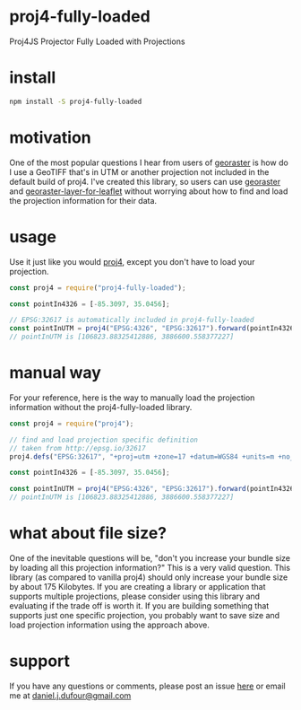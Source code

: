 # proj4-fully-loaded
Proj4JS Projector Fully Loaded with Projections

# install
```bash
npm install -S proj4-fully-loaded
```

# motivation
One of the most popular questions I hear from users of [georaster](https://github.com/geotiff/georaster)
is how do I use a GeoTIFF that's in UTM or another projection not included in the default build of proj4.
I've created this library, so users can use [georaster](https://github.com/geotiff/georaster) and [georaster-layer-for-leaflet](https://github.com/geotiff/georaster-layer-for-leaflet) 
without worrying about how to find and load the projection information for their data.

# usage
Use it just like you would [proj4](https://www.npmjs.com/package/proj4),
except you don't have to load your projection.

```javascript
const proj4 = require("proj4-fully-loaded");

const pointIn4326 = [-85.3097, 35.0456];

// EPSG:32617 is automatically included in proj4-fully-loaded
const pointInUTM = proj4("EPSG:4326", "EPSG:32617").forward(pointIn4326);
// pointInUTM is [106823.88325412886, 3886600.558377227]
```

# manual way
For your reference, here is the way to manually load the projection information
without the proj4-fully-loaded library.
```javascript
const proj4 = require("proj4");

// find and load projection specific definition
// taken from http://epsg.io/32617
proj4.defs("EPSG:32617", "+proj=utm +zone=17 +datum=WGS84 +units=m +no_defs");

const pointIn4326 = [-85.3097, 35.0456];

const pointInUTM = proj4("EPSG:4326", "EPSG:32617").forward(pointIn4326);
// pointInUTM is [106823.88325412886, 3886600.558377227]
```

# what about file size?
One of the inevitable questions will be, "don't you increase your bundle size by loading all this projection information?"  This is a very valid question.  This library (as compared to vanilla proj4) should only
increase your bundle size by about 175 Kilobytes.  If you are creating a library or application that
supports multiple projections, please consider using this library and evaluating if the trade off is worth it.
If you are building something that supports just one specific projection, you probably want to save size
and load projection information using the approach above.

# support
If you have any questions or comments, please post an issue [here](https://github.com/DanielJDufour/proj4-fully-loaded/issues) or email me at daniel.j.dufour@gmail.com
